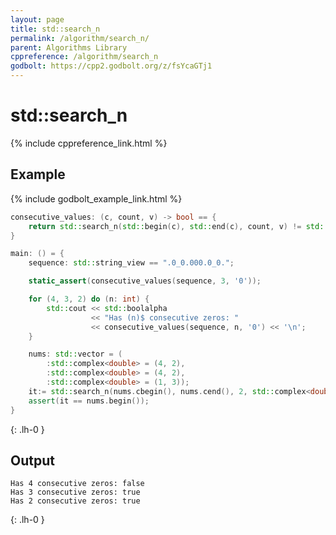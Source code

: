 ```yaml
---
layout: page
title: std::search_n
permalink: /algorithm/search_n/
parent: Algorithms Library
cppreference: /algorithm/search_n
godbolt: https://cpp2.godbolt.org/z/fsYcaGTj1
---
```

# std::search_n

{% include cppreference_link.html %}

## Example

{% include godbolt_example_link.html %}

```cpp
consecutive_values: (c, count, v) -> bool == {
    return std::search_n(std::begin(c), std::end(c), count, v) != std::end(c);
}

main: () = {
    sequence: std::string_view == ".0_0.000.0_0.";

    static_assert(consecutive_values(sequence, 3, '0'));

    for (4, 3, 2) do (n: int) {
        std::cout << std::boolalpha
                  << "Has (n)$ consecutive zeros: "
                  << consecutive_values(sequence, n, '0') << '\n';
    }

    nums: std::vector = (
        :std::complex<double> = (4, 2),
        :std::complex<double> = (4, 2),
        :std::complex<double> = (1, 3));
    it:= std::search_n(nums.cbegin(), nums.cend(), 2, std::complex<double>(4, 2));
    assert(it == nums.begin());
}
```
{: .lh-0 }

## Output

```
Has 4 consecutive zeros: false
Has 3 consecutive zeros: true
Has 2 consecutive zeros: true
```
{: .lh-0 }